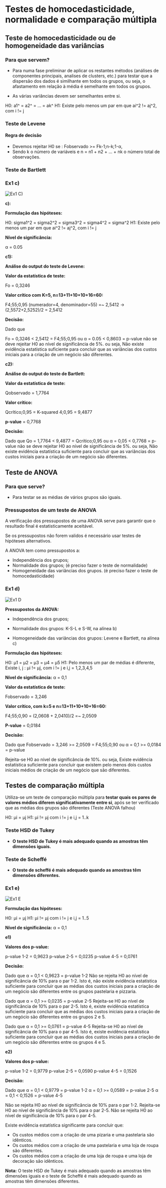 # Testes de homocedasticidade, normalidade e comparação múltipla

## Teste de homocedasticidade ou de homogeneidade das variâncias

### Para que servem?

- Para numa fase preliminar de aplicar os restantes métodos (análises de componentes principais, analises de clusters, etc.) para testar que a dispersão dos dados é similhante em todos os grupos, ou seja, o afastamento em relação à média é semelhante em todos os grupos.

- As várias variâncias devem ser semelhantes entre si.

H0: a1^ = a2^ = ... = ak^
H1: Existe pelo menos um par em que ai^2 != aj^2, com i != j



### Teste de Levene

#### Regra de decisão

- Devemos rejeitar H0 se : Fobservado >= Fk-1;n-k;1-α,
- Sendo k o número de variáveis e n = n1 + n2 + ... + nk o número total de observações.

### Teste de Bartlett


### Ex1 c)

![Ex1 C)](image-4.png)

**c):**

**Formulação das hipóteses:**

H0: sigma1^2 = sigma2^2 = sigma3^2 = sigma4^2 = sigma^2
H1: Existe pelo menos um par em que ai^2 != aj^2, com i != j

**Nível de significância:**

α = 0.05

**c1):**

**Análise do output do teste de Levene:**

**Valor da estatística de teste:**

Fo = 0,3246

**Valor crítico com K=5, n=13+11+10+10+16=60:**

F4;55;0,95 (numerador=4, denominador=55) =~ 2,5412 -> (2,5572+2,5252)/2 = 2,5412

**Decisão:**

Dado que

Fo = 0,3246 < 2,5412 = F4;55;0,95
ou
α = 0.05 < 0,8603 = p-value
não se deve rejeitar H0 ao nível de significãncia de 5%.
ou seja, Não existe evidência estatística suficiente para concluir que as variâncias dos custos iniciais para a criação de um negócio são diferentes.

**c2):**

**Análise do output do teste de Bartlett:**

**Valor da estatística de teste:**

Qobservado = 1,7764

**Valor crítico:**

Qcrítico;0,95 = K-squared 4;0,95 = 9,4877

**p-value** = 0,7768

**Decisão:**

Dado que
Qo = 1,7764 < 9,4877 = Qcrítico;0,95
ou
α = 0,05 < 0,7768 = p-value
não se deve rejeitar H0 ao nível de significãncia de 5%.
ou seja, Não existe evidência estatística suficiente para concluir que as variâncias dos custos iniciais para a criação de um negócio são diferentes.

## Teste de ANOVA

### Para que serve?

- Para testar se as médias de vários grupos são iguais.

### Pressupostos de um teste de ANOVA

A verificação dos pressupostos de uma ANOVA serve para garantir que o resultado final é estatisticamente aceitável.

Se os pressupostos não forem validos é necessário usar testes de hipóteses alternativos.

A ANOVA tem como pressupostos a:

- Independência dos grupos;
- Normalidade dos grupos; (é preciso fazer o teste de normalidade)
- Homogeneidade das variâncias dos grupos. (é preciso fazer o teste de homocedasticidade)

### Ex1 d)

![Ex1 D](image-5.png)

**Pressupostos da ANOVA:**

- Independência dos grupos;

- Normalidade dos grupos: K-S-L e S-W, na alínea b)

- Homogeneidade das variâncias dos grupos: Levene e Bartlett, na alínea c)

**Formulação das hipóteses:**

H0: μ1 = μ2 = μ3 = μ4 = μ5
H1: Pelo menos um par de médias é diferente, Existe i, j : μi != μj, com i != j e i,j = 1,2,3,4,5

**Nível de significância:** α = 0,1

**Valor da estatística de teste:**

Fobservado = 3,246

**Valor crítico, com k=5 e n=13+11+10+10+16=60:**

F4;55;0,90 = (2,0608 + 2,0410)/2 =~ 2,0509 

**P-value** = 0,0184

**Decisão:**

Dado que
Fobservado = 3,246 >= 2,0509 = F4;55;0,90
ou
α = 0,1 >= 0,0184 = p-value

Rejeita-se H0 ao nível de significância de 10%.
ou seja, Existe evidência estatística suficiente para concluir que existem pelo menos dois custos iniciais médios de criação de um negócio que são diferentes.

## Testes de comparação múltipla

Utiliza-se um teste de comparação múltipla para **testar quais os pares de valores médios diferem significativamente entre si**, após se ter verificado que as médias dos grupos são diferentes (Teste ANOVA falhou)


H0: μi = μj
H1: μi != μj
com i != j e i,j = 1..k

### Teste HSD de Tukey

- **O teste HSD de Tukey é mais adequado quando as amostras têm dimensões iguais.**

### Teste de Scheffé

- **O teste de scheffé é mais adequado quando as amostras têm dimensões diferentes.**

### Ex1 e)

![Ex1 E](image-6.png)

**Formulação das hipóteses:**

H0: μi = μj
H1: μi != μj
com i != j e i,j = 1..5

**Nível de significância:** α = 0,1

**e1)**

**Valores dos p-value:**

p-value 1-2 = 0,9623
p-value 2-5 = 0,0235
p-value 4-5 = 0,0761

**Decisão:**

Dado que
α = 0,1 < 0,9623 = p-value 1-2
Não se rejeita H0 ao nível de significância de 10% para o par 1-2.
Isto é, não existe evidência estatística suficiente para concluir que as médias dos custos iniciais para a criação de um negócio são diferentes entre os grupos pastelaria e pizzaria.

Dado que
α = 0,1 >= 0,0235 = p-value 2-5
Rejeita-se H0 ao nível de significância de 10% para o par 2-5.
Isto é, existe evidência estatística suficiente para concluir que as médias dos custos iniciais para a criação de um negócio são diferentes entre os grupos 2 e 5.

Dado que
α = 0,1 >= 0,0761 = p-value 4-5
Rejeita-se H0 ao nível de significância de 10% para o par 4-5.
Isto é, existe evidência estatística suficiente para concluir que as médias dos custos iniciais para a criação de um negócio são diferentes entre os grupos 4 e 5.

**e2)**

**Valores dos p-value:**

p-value 1-2 = 0,9779
p-value 2-5 = 0,0590
p-value 4-5 = 0,1526

**Decisão:**

Dado que
α = 0,1 < 0,9779 = p-value 1-2
α = 0,1 >= 0,0589 = p-value 2-5
α = 0,1 < 0,1526 = p-value 4-5

Não se rejeita H0 ao nível de significância de 10% para o par 1-2.
Rejeita-se H0 ao nível de significância de 10% para o par 2-5.
Não se rejeita H0 ao nível de significância de 10% para o par 4-5.

Existe evidência estatística significante para concluir que:

- Os custos médios com a criação de uma pizaria e uma pastelaria são idênticos.
- Os custos médios com a criação de uma pastelaria e uma loja de roupa são diferentes.
- Os custos médios com a criação de uma loja de roupa e uma loja de decoração são idênticos.

**Nota:** O teste HSD de Tukey é mais adequado quando as amostras têm dimensões iguais e o teste de Scheffé é mais adequado quando as amostras têm dimensões diferentes.

